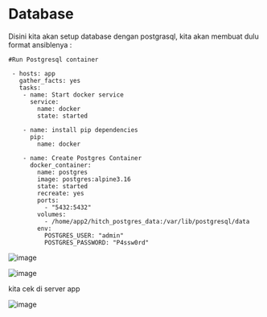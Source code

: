 # Database

Disini kita akan setup database dengan postgrasql, kita akan membuat dulu format ansiblenya :

```
#Run Postgresql container

 - hosts: app
   gather_facts: yes
   tasks:
    - name: Start docker service
      service:
        name: docker
        state: started

    - name: install pip dependencies
      pip:
        name: docker
 
    - name: Create Postgres Container
      docker_container:
        name: postgres
        image: postgres:alpine3.16
        state: started
        recreate: yes
        ports:
          - "5432:5432"
        volumes:
          - /home/app2/hitch_postgres_data:/var/lib/postgresql/data
        env:
          POSTGRES_USER: "admin"
          POSTGRES_PASSWORD: "P4ssw0rd"
```

![image](https://user-images.githubusercontent.com/99697182/176326269-1e695164-070e-4394-9656-3d3abdfe4b81.png)

![image](https://user-images.githubusercontent.com/99697182/176326440-cdd6096d-7b38-4ece-b36d-0c63dfcfbc40.png)
 
 kita cek di server app
 
 ![image](https://user-images.githubusercontent.com/99697182/176326530-2dd231d8-1a2e-4cba-8a6d-f097fe89b5a9.png)









































